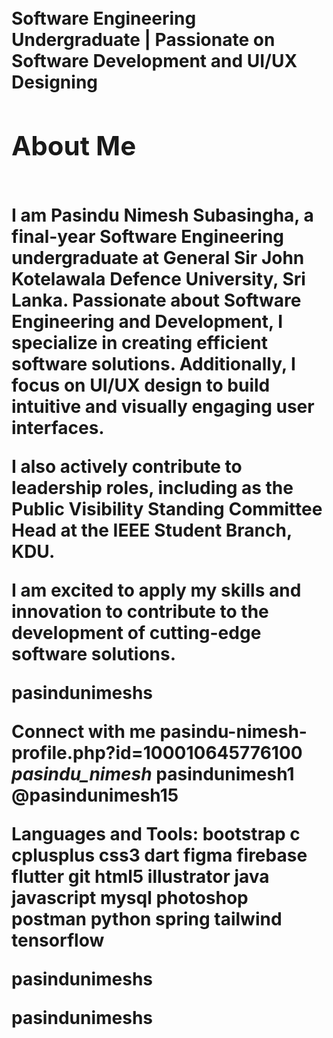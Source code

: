 <h1><Hello, I'm Dhyan Jayasinghe</h1> <br>
Software Engineering Undergraduate | Passionate on Software Development and UI/UX Designing

<h2>About Me</h2> <br>
I am Pasindu Nimesh Subasingha, a final-year Software Engineering undergraduate at General Sir John Kotelawala Defence University, Sri Lanka. Passionate about Software Engineering and Development, I specialize in creating efficient software solutions. Additionally, I focus on UI/UX design to build intuitive and visually engaging user interfaces.

I also actively contribute to leadership roles, including as the Public Visibility Standing Committee Head at the IEEE Student Branch, KDU.

I am excited to apply my skills and innovation to contribute to the development of cutting-edge software solutions.

pasindunimeshs

 Connect with me
pasindu-nimesh- profile.php?id=100010645776100 _pasindu_nimesh_ pasindunimesh1 @pasindunimesh15

 Languages and Tools:
bootstrap c cplusplus css3 dart figma firebase flutter git html5 illustrator java javascript mysql photoshop postman python spring tailwind tensorflow

pasindunimeshs

 pasindunimeshs
